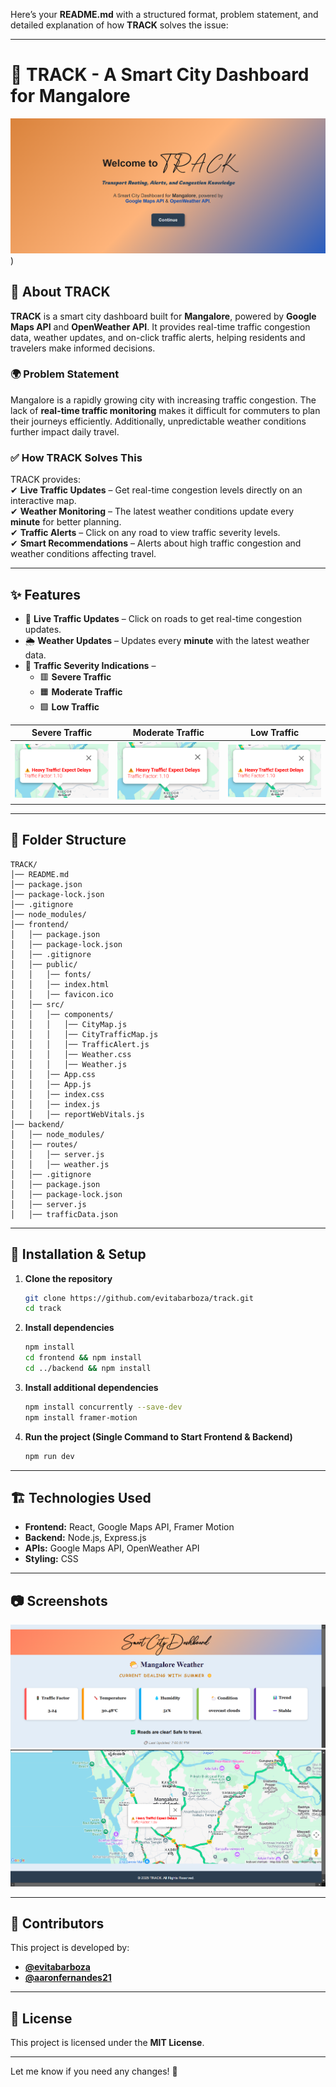 Here’s your **README.md** with a structured format, problem statement, and detailed explanation of how **TRACK** solves the issue:  

---

# 🚀 TRACK - A Smart City Dashboard for Mangalore  

![Homepage Screenshot](/frontend/public/one.png)) <!-- Replace # with the actual image path -->

## 📌 About TRACK  

**TRACK** is a smart city dashboard built for **Mangalore**, powered by **Google Maps API** and **OpenWeather API**. It provides real-time traffic congestion data, weather updates, and on-click traffic alerts, helping residents and travelers make informed decisions.  

### 🌍 Problem Statement  

Mangalore is a rapidly growing city with increasing traffic congestion. The lack of **real-time traffic monitoring** makes it difficult for commuters to plan their journeys efficiently. Additionally, unpredictable weather conditions further impact daily travel.  

### ✅ How TRACK Solves This  

TRACK provides:  
✔ **Live Traffic Updates** – Get real-time congestion levels directly on an interactive map.  
✔ **Weather Monitoring** – The latest weather conditions update every **minute** for better planning.  
✔ **Traffic Alerts** – Click on any road to view traffic severity levels.  
✔ **Smart Recommendations** – Alerts about high traffic congestion and weather conditions affecting travel.  

---

## ✨ Features  

- 📍 **Live Traffic Updates** – Click on roads to get real-time congestion updates.  
- 🌦️ **Weather Updates** – Updates every **minute** with the latest weather data.  
- 🚦 **Traffic Severity Indications** –  
  - 🟥 **Severe Traffic**  
  - 🟧 **Moderate Traffic**  
  - 🟩 **Low Traffic**  

| Severe Traffic | Moderate Traffic | Low Traffic |
|---------------|----------------|------------|
| ![Severe](/frontend/public/t1.png) | ![Moderate](/frontend/public/t1.png) | ![Low](/frontend/public/t1.png) |  

---

## 📂 Folder Structure  

```
TRACK/
│── README.md
│── package.json
│── package-lock.json
│── .gitignore
│── node_modules/
│── frontend/
│   │── package.json
│   │── package-lock.json
│   │── .gitignore
│   │── public/
│   │   │── fonts/
│   │   │── index.html
│   │   │── favicon.ico
│   │── src/
│   │   │── components/
│   │   │   │── CityMap.js
│   │   │   │── CityTrafficMap.js
│   │   │   │── TrafficAlert.js
│   │   │   │── Weather.css
│   │   │   │── Weather.js
│   │   │── App.css
│   │   │── App.js
│   │   │── index.css
│   │   │── index.js
│   │   │── reportWebVitals.js
│── backend/
│   │── node_modules/
│   │── routes/
│   │   │── server.js
│   │   │── weather.js
│   │── .gitignore
│   │── package.json
│   │── package-lock.json
│   │── server.js
│   │── trafficData.json
```

---

## 🔧 Installation & Setup  

1. **Clone the repository**  
   ```sh
   git clone https://github.com/evitabarboza/track.git
   cd track
   ```

2. **Install dependencies**  
   ```sh
   npm install
   cd frontend && npm install
   cd ../backend && npm install
   ```

3. **Install additional dependencies**  
   ```sh
   npm install concurrently --save-dev
   npm install framer-motion
   ```

4. **Run the project (Single Command to Start Frontend & Backend)**  
   ```sh
   npm run dev
   ```

---

## 🏗️ Technologies Used  

- **Frontend:** React, Google Maps API, Framer Motion  
- **Backend:** Node.js, Express.js  
- **APIs:** Google Maps API, OpenWeather API  
- **Styling:** CSS  

---

## 📷 Screenshots  

![Dashboard](/frontend/public/two.png) <!-- Replace # with actual image path -->  
![Map Integration](/frontend/public/three.png)  

---

## 👥 Contributors  

This project is developed by:  
- **[@evitabarboza](https://github.com/evitabarboza)**  
- **[@aaronfernandes21](https://github.com/aaronfernandes21)**  

---

## 📜 License  

This project is licensed under the **MIT License**.  

---

Let me know if you need any changes! 🚀